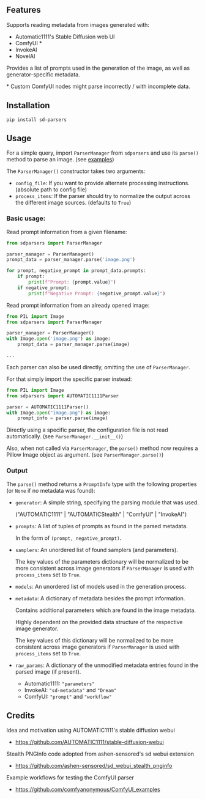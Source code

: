 
## Features

Supports reading metadata from images generated with:
* Automatic1111's Stable Diffusion web UI
* ComfyUI *
* InvokeAI
* NovelAI

Provides a list of prompts used in the generation of the image, as well as generator-specific metadata.

\* Custom ComfyUI nodes might parse incorrectly / with incomplete data.

## Installation
```
pip install sd-parsers
```

## Usage
For a simple query, import ```ParserManager``` from ```sdparsers``` and use its ```parse()``` method to parse an image. (see [examples](https://github.com/d3x-at/sd-parsers/tree/master/examples))

The ```ParserManager()``` constructor takes two arguments:
* `config_file`: If you want to provide alternate processing instructions. (absolute path to config file)
* `process_items`: If the parser should try to normalize the output across the different image sources. (defaults to `True`)

### Basic usage:

Read prompt information from a given filename:
```python
from sdparsers import ParserManager

parser_manager = ParserManager()
prompt_data = parser_manager.parse('image.png')

for prompt, negative_prompt in prompt_data.prompts:
    if prompt:
        print(f"Prompt: {prompt.value}")
    if negative_prompt:
        print(f"Negative Prompt: {negative_prompt.value}")
```

Read prompt information from an already opened image:
```python
from PIL import Image
from sdparsers import ParserManager

parser_manager = ParserManager()
with Image.open('image.png') as image:
    prompt_data = parser_manager.parse(image)

...
```

Each parser can also be used directly, omitting the use of ```ParserManager```.

For that simply import the specific parser instead:
```python
from PIL import Image
from sdparsers import AUTOMATIC1111Parser

parser = AUTOMATIC1111Parser()
with Image.open("image.png") as image:
    prompt_info = parser.parse(image)
```

Directly using a specific parser, the configuration file is not read automatically. (see `ParserManager.__init__()`)

Also, when not called via `ParserManager`, the `parse()` method now requires a Pillow Image object as argument. (see `ParserManager.parse()`)


### Output
The `parse()` method returns a `PromptInfo` type with the following properties (or `None` if no metadata was found):
* `generator`: A simple string, specifying the parsing module that was used.

  ("AUTOMATIC1111" | "AUTOMATICStealth" | "ComfyUI" | "InvokeAI")

* `prompts`: A list of tuples of prompts as found in the parsed metadata.

  In the form of `(prompt, negative_prompt)`.

* `samplers`: An unordered list of found samplers (and parameters).

  The key values of the parameters dictionary will be normalized to be more consistent across image generators if `ParserManager` is used with `process_items` set to `True`.

* `models`: An unordered list of models used in the generation process.

* `metadata`: A dictionary of metadata besides the prompt information.

  Contains additional parameters which are found in the image metadata.

  Highly dependent on the provided data structure of the respective image generator.

  The key values of this dictionary will be normalized to be more consistent across image generators if ```ParserManager``` is used with ```process_items``` set to ```True```.
 
* ```raw_params```: A dictionary of the unmodified metadata entries found in the parsed image (if present).

  * Automatic1111: ```"parameters"```
  * InvokeAI: ```"sd-metadata"``` and ```"Dream"```
  * ComfyUI: ```"prompt"``` and ```"workflow"```


## Credits
Idea and motivation using AUTOMATIC1111's stable diffusion webui
- https://github.com/AUTOMATIC1111/stable-diffusion-webui

Stealth PNGInfo code adopted from ashen-sensored's sd webui extension
- https://github.com/ashen-sensored/sd_webui_stealth_pnginfo

Example workflows for testing the ComfyUI parser
- https://github.com/comfyanonymous/ComfyUI_examples